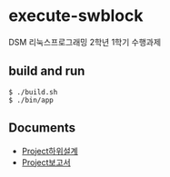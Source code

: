 # execute-swblock

DSM 리눅스프로그래밍 2학년 1학기 수행과제

## build and run

```
$ ./build.sh
$ ./bin/app
```

## Documents

- [Project하위설계](/doc/Project하위설계_리눅스시스템_2316황윤서.pdf)
- [Project보고서](/doc/Project보고서_리눅스시스템_2316황윤서.pdf)


